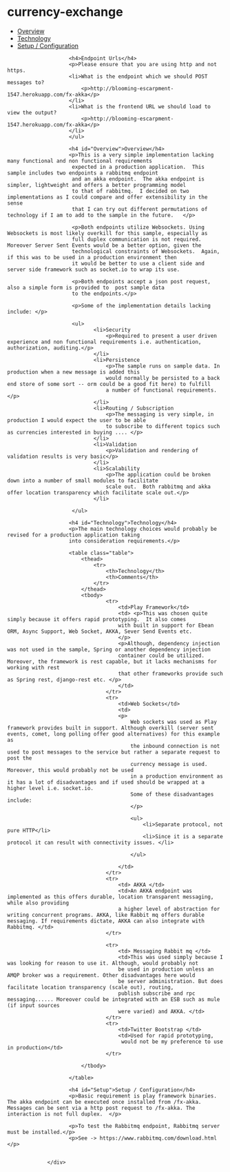 # currency-exchange

<div id="app_content-container">
			<div id="app_content">
				 <div class="documentation-container padding">
				 		<ul>
				 			<li><a href="#Overview">Overview</a></li>
				 			<li><a href="#Technology">Technology</a></li>
				 			<li><a href="#Technology">Setup / Configuration</a></li>
				 		</ul>
				 		
				 		<h4>Endpoint Urls</h4>
				 		<p>Please ensure that you are using http and not https.
				 		<li>What is the endpoint which we should POST messages to? 
				 			<p>http://blooming-escarpment-1547.herokuapp.com/fx-akka</p>
				 		</li>
				 		<li>What is the frontend URL we should load to view the output? 
				 			<p>http://blooming-escarpment-1547.herokuapp.com/fx-akka</p>
				 		</li>
				 		</ul>
				 
				 		<h4 id="Overview">Overview</h4>
				 		<p>This is a very simple implementation lacking many functional and non functional requirements
				 		 expected in a production application.  This sample includes two endpoints a rabbitmq endpoint
				 		 and an akka endpoint.  The akka endpoint is simpler, lightweight and offers a better programming model
				 		 to that of rabbitmq.  I decided on two implementations as I could compare and offer extensibility in the sense
				 		 that I can try out different permutations of technology if I am to add to the sample in the future.   </p>
				 		 
				 		 <p>Both endpoints utilize Websockets. Using Websockets is most likely overkill for this sample, especially as
				 		 full duplex communication is not required. Moreover Server Sent Events would be a better option, given the
				 		 technological constraints of Websockets.  Again, if this was to be used in a production environment then
				 		 it would be better to use a client side and server side framework such as socket.io to wrap its use.	 
				 		 
				 		 <p>Both endpoints accept a json post request, also a simple form is provided to  post sample data 
				 		 to the endpoints.</p>
				 		 
				 		 <p>Some of the implementation details lacking include: </p>
				 		 
				 		 <ul>
				 		 		<li>Security 
				 		 			<p>Required to present a user driven experience and non functional requirements i.e. authentication, authorization, auditing.</p>
				 		 		</li>
				 		 		<li>Persistence 
				 		 			<p>The sample runs on sample data. In production when a new message is added this
				 		 			would normally be persisted to a back end store of some sort -- orm could be a good fit here) to fulfill 
				 		 			a number of functional requirements. </p>
				 		 		</li>
				 		 		<li>Routing / Subscription
				 		 			<p>The messaging is very simple, in production I would expect the user to be able
				 		 			to subscribe to different topics such as currencies interested in buying .... </p>
				 		 		</li>
				 		 		<li>Validation
				 		 			<p>Validation and rendering of validation results is very basic</p>
				 		 		</li>
				 		 		<li>Scalability
				 		 			<p>The application could be broken down into a number of small modules to facilitate
				 		 			scale out.  Both rabbitmq and akka offer location transparency which facilitate scale out.</p>
				 		 		</li>
				 		 		
				 		 </ul>
				 
				 		<h4 id="Technology">Technology</h4>
				 		<p>The main technology choices would probably be revised for a production application taking
				 		into consideration requirements.</p>
				 		
				 		<table class="table">
				 			<thead>
				 				<tr>
				 					<th>Technology</th>
				 					<th>Comments</th>
				 				</tr>
				 			</thead>
				 			<tbody>
				 					<tr>
				 						<td>Play Framework</td>
				 						<td> <p>This was chosen quite simply because it offers rapid prototyping.  It also comes 
				 						with built in support for Ebean ORM, Async Support, Web Socket, AKKA, Sever Send Events etc.
				 						</p>
				 						<p>Although, dependency injection was not used in the sample, Spring or another dependency injection
				 						container could be utilized. Moreover, the framework is rest capable, but it lacks mechanisms for working with rest
				 						that other frameworks provide such as Spring rest, django-rest etc. </p>
				 						</td>
				 					</tr>
				 					<tr>
				 						<td>Web Sockets</td>
				 						<td> 
				 						<p>
				 							Web sockets was used as Play framework provides built in support. Although overkill (server sent events, comet, long polling offer good alternatives) for this example as
				 							the inbound connection is not used to post messages to the service but rather a separate request to post the
				 							currency message is used. Moreover, this would probably not be used
				 							in a production environment as it has a lot of disadvantages and if used should be wrapped at a higher level i.e. socket.io.
				 							Some of these disadvantages include:
				 							</p>
				 				
				 							<ul>
				 								<li>Separate protocol, not pure HTTP</li>
				 								<li>Since it is a separate protocol it can result with connectivity issues. </li>
				 							
				 							</ul>

				 						</td>
				 					</tr>
				 					<tr>
				 						<td> AKKA </td>
				 						<td>An AKKA endpoint was implemented as this offers durable, location transparent messaging, while also providing 
				 						a higher level of abstraction for writing concurrent programs. AKKA, like Rabbit mq offers durable messaging. If requirements dictate, AKKA can also integrate with Rabbitmq. </td>
				 					</tr>
				 					
				 					<tr>
				 						<td> Messaging Rabbit mq </td>
				 						<td>This was used simply because I was looking for reason to use it. Although, would probably not
				 						be used in production unless an AMQP broker was a requirement. Other disadvantages here would
				 						be server administration. But does facilitate location transparency (scale out), routing, 
				 						publish subscribe and rpc messaging...... Moreover could be integrated with an ESB such as mule (if input sources
				 						were varied) and AKKA. </td>
				 					</tr>
				 					<tr>
				 						<td>Twitter Bootstrap </td>
				 						<td>Used for rapid prototyping,
				 						 would not be my preference to use in production</td>
				 					</tr>
				 			
				 			</tbody>
				 		
				 		</table>
				 		
				 		<h4 id="Setup">Setup / Configuration</h4>
				 		<p>Basic requirement is play framework binaries. The akka endpoint can be executed once installed from /fx-akka.   Messages can be sent via a http post request to /fx-akka. The interaction is not full duplex.  </p>
				 		
				 		<p>To test the Rabbitmq endpoint, Rabbitmq server must be installed.</p>
				 		<p>See -> https://www.rabbitmq.com/download.html </p>
				 		
				 
				 </div>
